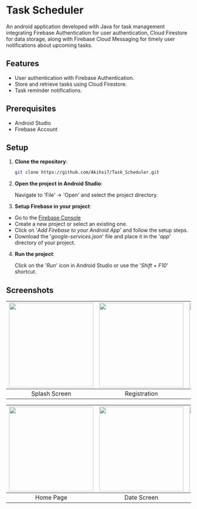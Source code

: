 # Task Scheduler

An android application developed with Java for task management integrating Firebase Authentication for user authentication, Cloud Firestore for data storage, along with Firebase Cloud Messaging for timely user notifications about upcoming tasks.

## Features

- User authentication with Firebase Authentication.
- Store and retrieve tasks using Cloud Firestore.
- Task reminder notifications.

## Prerequisites

- Android Studio
- Firebase Account


## Setup

1. **Clone the repository**:
   ```sh
   git clone https://github.com/Akihsi7/Task_Scheduler.git

2. **Open the project in Android Studio**:

   Navigate to 'File' -> 'Open' and select the project directory.

3. **Setup Firebase in your project**:

- Go to the [Firebase Console](https://console.firebase.google.com)
- Create a new project or select an existing one.
- Click on '*Add Firebase to your Android App*' and follow the setup steps.
- Download the '*google-services.json*' file and place it in the '*app*' directory of your project.

4. **Run the project**:

    Click on the '*Run*' icon in Android Studio or use the '*Shift + F10*' shortcut.

## Screenshots

| <img src="https://github.com/Akihsi7/Task_Scheduler/assets/131944000/f9f532c8-9d35-4aed-8db4-0aa3de57bd22" width="230"> | <img src="https://github.com/Akihsi7/Task_Scheduler/assets/131944000/eeef2077-3c94-4e7f-a718-19615d17ceb5" width="230"> | <img src="https://github.com/Akihsi7/Task_Scheduler/assets/131944000/307647d6-5ee0-408d-9bd7-342376e9b9eb" width="230"> | <img src="https://github.com/Akihsi7/Task_Scheduler/assets/131944000/26e5c342-3ea6-44e2-906e-0acd57964d5c" width="230"> |
|:---:|:---:|:---:|:---:|
| Splash Screen | Registration | Login | Sign Up |


| <img src="https://github.com/Akihsi7/Task_Scheduler/assets/131944000/aa53c9af-5363-4b3b-a94c-559c3aa3a2a7" width="230"> | <img src="https://github.com/Akihsi7/Task_Scheduler/assets/131944000/6cc3a6ef-52b2-46c5-aa71-3d7b88cc2297" width="230"> | <img src="https://github.com/Akihsi7/Task_Scheduler/assets/131944000/00692248-facb-4389-85e8-80f4b840de4d" width="230"> | <img src="https://github.com/Akihsi7/Task_Scheduler/assets/131944000/a8c75ad5-8616-4b9f-b827-1dd4de6bd9c1" width="230"> |
|:---:|:---:|:---:|:---:|
| Home Page | Date Screen | Time Screen | Pending Page |







